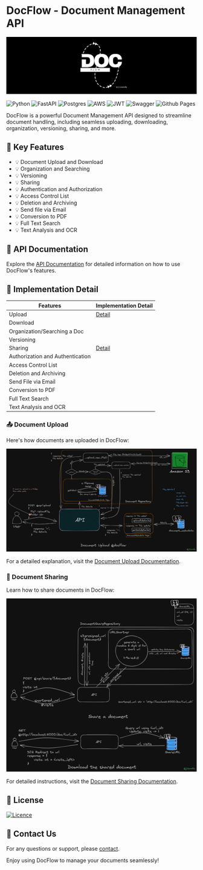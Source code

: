 # DocFlow - Document Management API

<div align="center">
    <img src="docs/github-banner.png"><br>
</div>

![Python](https://img.shields.io/badge/python-3670A0?style=for-the-badge&logo=python&logoColor=ffdd54)
![FastAPI](https://img.shields.io/badge/FastAPI-005571?style=for-the-badge&logo=fastapi)
![Postgres](https://img.shields.io/badge/postgres-%23316192.svg?style=for-the-badge&logo=postgresql&logoColor=white)
![AWS](https://img.shields.io/badge/AWS-%23FF9900.svg?style=for-the-badge&logo=amazon-aws&logoColor=white)
![JWT](https://img.shields.io/badge/JWT-black?style=for-the-badge&logo=JSON%20web%20tokens)
![Swagger](https://img.shields.io/badge/-Swagger-%23Clojure?style=for-the-badge&logo=swagger&logoColor=white)
![Github Pages](https://img.shields.io/badge/github%20pages-121013?style=for-the-badge&logo=github&logoColor=white)

DocFlow is a powerful Document Management API designed to streamline document handling, including seamless uploading, downloading, organization, versioning, sharing, and more.

## 🚀 Key Features

- 💡 Document Upload and Download
- 💡 Organization and Searching
- 💡 Versioning
- 💡 Sharing
- 💡 Authentication and Authorization
- 💡 Access Control List
- 💡 Deletion and Archiving
- 💡 Send file via Email
- 💡 Conversion to PDF
- 💡 Full Text Search
- 💡 Text Analysis and OCR

## 📖 API Documentation
Explore the [API Documentation](https://documenter.getpostman.com/view/20984268/2s9YJbzMqX) for detailed information on how to use DocFlow's features.

## 🧩 Implementation Detail


| Features                         | Implementation Detail                                           |
|----------------------------------|-----------------------------------------------------------------|
| Upload                           | [Detail](https://github.com/jiisanda/docflow#-document-upload)  |
| Download                         |                                                                 |
| Organization/Searching a Doc     |                                                                 |
| Versioning                       |                                                                 |
| Sharing                          | [Detail](https://github.com/jiisanda/docflow#-document-sharing) |
| Authorization and Authentication |                                                                 |
| Access Control List              |                                                                 |
| Deletion and Archiving           |                                                                 |
| Send File via Email              |                                                                 |
| Conversion to PDF                |                                                                 |
| Full Text Search                 |                                                                 |
| Text Analysis and OCR            |                                                                 |


### 📤 Document Upload

Here's how documents are uploaded in DocFlow:

![upload-document](docs/imgs/document/document_upload.png)

For a detailed explanation, visit the [Document Upload Documentation]().

### 📨 Document Sharing

Learn how to share documents in DocFlow:

![share-document](docs/imgs/sharing/document_sharing.png)

For detailed instructions, visit the [Document Sharing Documentation]().

## 📜 License

[![Licence](https://img.shields.io/github/license/Ileriayo/markdown-badges?style=for-the-badge)](./LICENSE)

## 📧 Contact Us

For any questions or support, please [contact](harshjaiswal2307@gmail.com).

Enjoy using DocFlow to manage your documents seamlessly!
